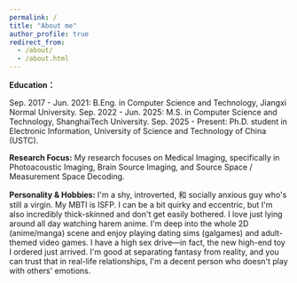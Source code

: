 ```yaml
---
permalink: /
title: "About me"
author_profile: true
redirect_from: 
  - /about/
  - /about.html
---
```

**Education：**

Sep. 2017 - Jun. 2021: B.Eng. in Computer Science and Technology, Jiangxi Normal University.
Sep. 2022 - Jun. 2025: M.S. in Computer Science and Technology, ShanghaiTech University.
Sep. 2025 - Present: Ph.D. student in Electronic Information, University of Science and Technology of China (USTC).

**Research Focus:**
My research focuses on Medical Imaging, specifically in Photoacoustic Imaging, Brain Source Imaging, and Source Space / Measurement Space Decoding.

**Personality & Hobbies:**
I'm a shy, introverted, 和 socially anxious guy who's still a virgin. My MBTI is ISFP. I can be a bit quirky and eccentric, but I'm also incredibly thick-skinned and don't get easily bothered. I love just lying around all day watching harem anime. I'm deep into the whole 2D (anime/manga) scene and enjoy playing dating sims (galgames) and adult-themed video games. I have a high sex drive—in fact, the new high-end toy I ordered just arrived. I'm good at separating fantasy from reality, and you can trust that in real-life relationships, I'm a decent person who doesn't play with others' emotions.
